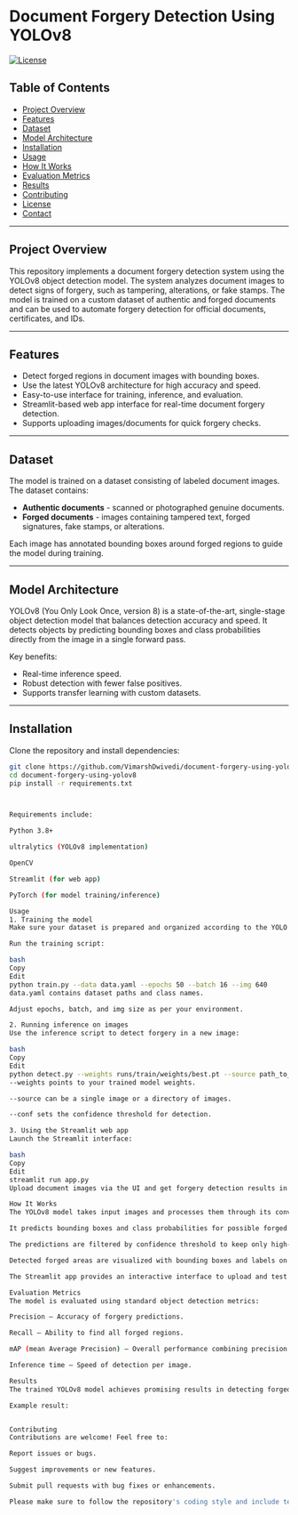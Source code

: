 # Document Forgery Detection Using YOLOv8

[![License](https://img.shields.io/badge/License-MIT-blue.svg)](LICENSE)

## Table of Contents
- [Project Overview](#project-overview)
- [Features](#features)
- [Dataset](#dataset)
- [Model Architecture](#model-architecture)
- [Installation](#installation)
- [Usage](#usage)
- [How It Works](#how-it-works)
- [Evaluation Metrics](#evaluation-metrics)
- [Results](#results)
- [Contributing](#contributing)
- [License](#license)
- [Contact](#contact)

---

## Project Overview

This repository implements a document forgery detection system using the YOLOv8 object detection model. The system analyzes document images to detect signs of forgery, such as tampering, alterations, or fake stamps. The model is trained on a custom dataset of authentic and forged documents and can be used to automate forgery detection for official documents, certificates, and IDs.

---

## Features

- Detect forged regions in document images with bounding boxes.
- Use the latest YOLOv8 architecture for high accuracy and speed.
- Easy-to-use interface for training, inference, and evaluation.
- Streamlit-based web app interface for real-time document forgery detection.
- Supports uploading images/documents for quick forgery checks.

---

## Dataset

The model is trained on a dataset consisting of labeled document images. The dataset contains:

- **Authentic documents** - scanned or photographed genuine documents.
- **Forged documents** - images containing tampered text, forged signatures, fake stamps, or alterations.

Each image has annotated bounding boxes around forged regions to guide the model during training.

---

## Model Architecture

YOLOv8 (You Only Look Once, version 8) is a state-of-the-art, single-stage object detection model that balances detection accuracy and speed. It detects objects by predicting bounding boxes and class probabilities directly from the image in a single forward pass.

Key benefits:

- Real-time inference speed.
- Robust detection with fewer false positives.
- Supports transfer learning with custom datasets.

---

## Installation

Clone the repository and install dependencies:

```bash
git clone https://github.com/VimarshDwivedi/document-forgery-using-yolov8.git
cd document-forgery-using-yolov8
pip install -r requirements.txt



Requirements include:

Python 3.8+

ultralytics (YOLOv8 implementation)

OpenCV

Streamlit (for web app)

PyTorch (for model training/inference)

Usage
1. Training the model
Make sure your dataset is prepared and organized according to the YOLO format with images and corresponding .txt annotation files.

Run the training script:

bash
Copy
Edit
python train.py --data data.yaml --epochs 50 --batch 16 --img 640
data.yaml contains dataset paths and class names.

Adjust epochs, batch, and img size as per your environment.

2. Running inference on images
Use the inference script to detect forgery in a new image:

bash
Copy
Edit
python detect.py --weights runs/train/weights/best.pt --source path_to_image.jpg --conf 0.25
--weights points to your trained model weights.

--source can be a single image or a directory of images.

--conf sets the confidence threshold for detection.

3. Using the Streamlit web app
Launch the Streamlit interface:

bash
Copy
Edit
streamlit run app.py
Upload document images via the UI and get forgery detection results in real-time.

How It Works
The YOLOv8 model takes input images and processes them through its convolutional backbone to extract features.

It predicts bounding boxes and class probabilities for possible forged regions.

The predictions are filtered by confidence threshold to keep only high-confidence forgery detections.

Detected forged areas are visualized with bounding boxes and labels on the original document image.

The Streamlit app provides an interactive interface to upload and test documents easily.

Evaluation Metrics
The model is evaluated using standard object detection metrics:

Precision — Accuracy of forgery predictions.

Recall — Ability to find all forged regions.

mAP (mean Average Precision) — Overall performance combining precision and recall.

Inference time — Speed of detection per image.

Results
The trained YOLOv8 model achieves promising results in detecting forged document regions with high precision and recall. The bounding boxes correctly localize alterations, tampering, and fake stamps on document images.

Example result:


Contributing
Contributions are welcome! Feel free to:

Report issues or bugs.

Suggest improvements or new features.

Submit pull requests with bug fixes or enhancements.

Please make sure to follow the repository's coding style and include tests where applicable.



